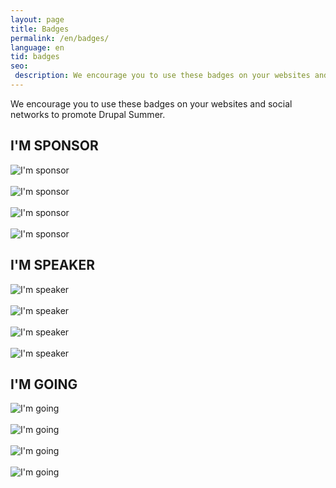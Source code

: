 ```yaml
---
layout: page
title: Badges
permalink: /en/badges/
language: en
tid: badges
seo:
 description: We encourage you to use these badges on your websites and social networks to promote Drupal Summer.
---
```


We encourage you to use these badges on your websites and social networks to promote Drupal Summer.

## I'M SPONSOR
<img src="/assets/images/badges/Badges_2017_sponsor_1.jpg" title="I'm sponsor"/><br/><br/>
<img src="/assets/images/badges/Badges_2017_sponsor_2.jpg" title="I'm sponsor"/><br/><br/>
<img src="/assets/images/badges/Badges_2017_sponsor_3.jpg" title="I'm sponsor"/><br/><br/>
<img src="/assets/images/badges/Badges_2017_sponsor_4.jpg" title="I'm sponsor"/>

## I'M SPEAKER
<img src="/assets/images/badges/Badges_2017_speaker_1.jpg" title="I'm speaker"/><br/><br/>
<img src="/assets/images/badges/Badges_2017_speaker_2.jpg" title="I'm speaker"/><br/><br/>
<img src="/assets/images/badges/Badges_2017_speaker_3.jpg" title="I'm speaker"/><br/><br/>
<img src="/assets/images/badges/Badges_2017_speaker_4.jpg" title="I'm speaker"/>

## I'M GOING
<img src="/assets/images/badges/Badges_2017_going_1.jpg" title="I'm going"/><br/><br/>
<img src="/assets/images/badges/Badges_2017_going_2.jpg" title="I'm going"/><br/><br/>
<img src="/assets/images/badges/Badges_2017_going_3.jpg" title="I'm going"/><br/><br/>
<img src="/assets/images/badges/Badges_2017_going_4.jpg" title="I'm going"/>



